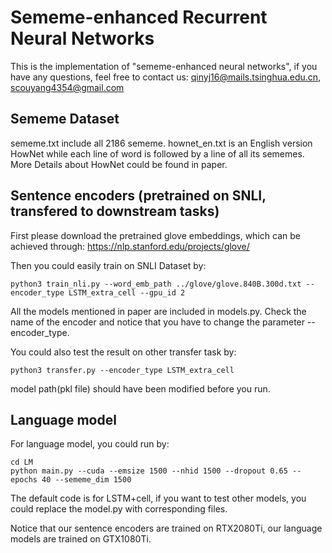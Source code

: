 # Sememe-enhanced Recurrent Neural Networks
This is the implementation of "sememe-enhanced neural networks", if you have any questions, feel free to contact us: qinyj16@mails.tsinghua.edu.cn, scouyang4354@gmail.com

## Sememe Dataset
sememe.txt include all 2186 sememe. hownet_en.txt is an English version HowNet while each line of word is followed by a line of all its sememes. More Details about HowNet could be found in paper.

## Sentence encoders (pretrained on SNLI, transfered to downstream tasks)

First please download the pretrained glove embeddings, which can be achieved through: https://nlp.stanford.edu/projects/glove/ 

Then you could easily train on SNLI Dataset by:

```
python3 train_nli.py --word_emb_path ../glove/glove.840B.300d.txt --encoder_type LSTM_extra_cell --gpu_id 2
```

All the models mentioned in paper are included in models.py. Check the name of the encoder and notice that you have to change the parameter --encoder_type.


You could also test the result on other transfer task by:

```
python3 transfer.py --encoder_type LSTM_extra_cell 
```
model path(pkl file) should have been modified before you run.
## Language model
For language model, you could run by:

```
cd LM
python main.py --cuda --emsize 1500 --nhid 1500 --dropout 0.65 --epochs 40 --sememe_dim 1500
```
The default code is for LSTM+cell, if you want to test other models, you could replace the model.py with corresponding files.


Notice that our sentence encoders are trained on RTX2080Ti, our language models are trained on GTX1080Ti.
